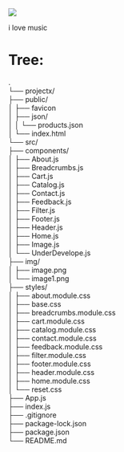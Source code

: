 <img src="https://i.pinimg.com/736x/df/45/88/df4588a240dd16938aa4c006f38101a5.jpg">
<p>i love music</p>
<h1>Tree:</h1>
<p>
.
<br>└── projectx/
<br>    ├── public/
<br>    │   ├── favicon
<br>    │   ├── json/
<br>    │   │   └── products.json
<br>    │   └── index.html
<br>    └── src/
<br>        ├── components/
<br>        │   ├── About.js
<br>        │   ├── Breadcrumbs.js
<br>        │   ├── Cart.js
<br>        │   ├── Catalog.js
<br>        │   ├── Contact.js
<br>        │   ├── Feedback.js
<br>        │   ├── Filter.js
<br>        │   ├── Footer.js
<br>        │   ├── Header.js
<br>        │   ├── Home.js
<br>        │   ├── Image.js
<br>        │   └── UnderDevelope.js
<br>        ├── img/
<br>        │   ├── image.png
<br>        │   └── image1.png
<br>        ├── styles/
<br>        │   ├── about.module.css
<br>        │   ├── base.css
<br>        │   ├── breadcrumbs.module.css
<br>        │   ├── cart.module.css
<br>        │   ├── catalog.module.css
<br>        │   ├── contact.module.css
<br>        │   ├── feedback.module.css
<br>        │   ├── filter.module.css
<br>        │   ├── footer.module.css
<br>        │   ├── header.module.css
<br>        │   ├── home.module.css
<br>        │   └── reset.css
<br>        ├── App.js
<br>        ├── index.js
<br>        ├── .gitignore
<br>        ├── package-lock.json
<br>        ├── package.json
<br>        └── README.md
</p>